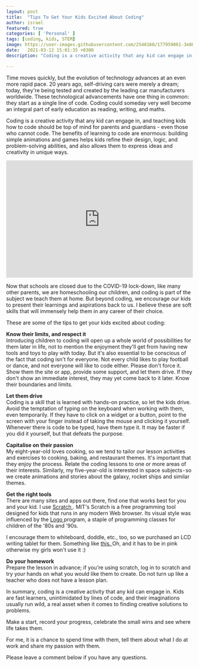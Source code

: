 ```yaml
---
layout: post
title:  "Tips To Get Your Kids Excited About Coding"
author: israel
featured: true
categories: [ 'Personal' ]
tags: [coding, kids, STEM]
image: https://user-images.githubusercontent.com/2548160/177959061-3e80836c-716d-4899-8abc-8c5e8fbb267e.png
date:   2021-03-12 15:01:35 +0300
description: "Coding is a creative activity that any kid can engage in, and teaching kids how to code should be top of mind for parents and guardians. Here are some of the tips to get your kids excited about coding"

---
```


Time moves quickly, but the evolution of technology advances at an even more rapid pace. 20 years ago, self-driving cars were merely a dream; today, they're being tested and created by the leading car manufacturers worldwide. These technological advancements have one thing in common: they start as a single line of code. Coding could someday very well become an integral part of early education as reading, writing, and maths.

Coding is a creative activity that any kid can engage in, and teaching kids how to code should be top of mind for parents and guardians - even those who cannot code. The benefits of learning to code are enormous: building simple animations and games helps kids refine their design, logic, and problem-solving abilities, and also allows them to express ideas and creativity in unique ways.

 <p style="position: relative; padding: 30px 0px 57% 0px; height: 0; overflow: hidden;">
 <iframe src="https://www.youtube.com/embed/UCgDUlSpPLo" width="100%" height="100%" frameborder="0" allow="accelerometer; autoplay; clipboard-write; encrypted-media; gyroscope; picture-in-picture" style="display: block; margin: 0px auto; position: absolute; top: 0; left: 0;"></iframe>
 </p>

Now that schools are closed due to the COVID-19 lock-down, like many other parents, we are homeschooling our children, and coding is part of the subject we teach them at home. But beyond coding, we encourage our kids to present their learnings and aspirations back to us. I believe these are soft skills that will immensely help them in any career of their choice.

These are some of the tips to get your kids excited about coding:

<b> Know their limits, and respect it </b><br>
Introducing children to coding will open up a whole world of possibilities for them later in life, not to mention the enjoyment they'll get from having new tools and toys to play with today. But it's also essential to be conscious of the fact that coding isn't for everyone. Not every child likes to play football or dance, and not everyone will like to code either. Please don't force it. Show them the site or app, provide some support, and let them drive. If they don't show an immediate interest, they may yet come back to it later.  Know their boundaries and limits.

<b> Let them drive </b><br>
Coding is a skill that is learned with hands-on practice, so let the kids drive. Avoid the temptation of typing on the keyboard when working with them, even temporarily. If they have to click on a widget or a button, point to the screen with your finger instead of taking the mouse and clicking it yourself. Whenever there is code to be typed, have them type it. It may be faster if you did it yourself, but that defeats the purpose.

<b> Capitalise on their passion </b><br>
My eight-year-old loves cooking, so we tend to tailor our lesson activities and exercises to cooking, baking, and restaurant themes. It's important that they enjoy the process. Relate the coding lessons to one or more areas of their interests. Similarly, my five-year-old is interested in space subjects - so we create animations and stories about the galaxy, rocket ships and similar themes.

<b> Get the right tools </b><br>
There are many sites and apps out there, find one that works best for you and your kid. I use <a href="https://scratch.mit.edu/" target="_blank"> Scratch </a>.   MIT's Scratch is a free programming tool designed for kids that runs in any modern Web browser. Its visual style was influenced by the <a href="https://en.wikipedia.org/wiki/Logo_(programming_language)" target="_blank">Logo </a> program, a staple of programming classes for children of the '80s and '90s.

I encourage them to whiteboard, doddle, etc., too, so we purchased an LCD writing tablet for them. Something like <a href="https://www.amazon.co.uk/gp/product/B08FR3247M/ref=ppx_yo_dt_b_asin_title_o06_s00?ie=UTF8&psc=1" target="_blank" > this. </a> Oh, and it has to be in pink otherwise my girls won't use it :)  

<b> Do your homework </b><br>
Prepare the lesson in advance; if you're using scratch, log in to scratch and try your hands on what you would like them to create. Do not turn up like a teacher who does not have a lesson plan.

In summary, coding is a creative activity that any kid can engage in.  Kids are fast learners, unintimidated by lines of code, and their imaginations usually run wild, a real asset when it comes to finding creative solutions to problems.

Make a start, record your progress, celebrate the small wins and see where life takes them.

For me, it is a chance to spend time with them, tell them about what I do at work and share my passion with them.

Please leave a comment below if you have any questions.
